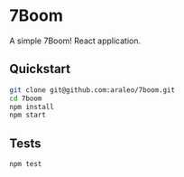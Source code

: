 # 7Boom

A simple 7Boom! React application.

## Quickstart

```sh
git clone git@github.com:araleo/7boom.git
cd 7boom
npm install
npm start
```

## Tests
```sh
npm test
```

